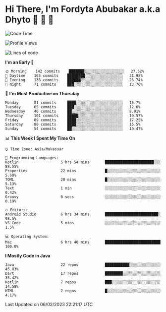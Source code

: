 # Hi There, I'm Fordyta Abubakar a.k.a Dhyto 👋 👋 👋 

<!--
**DhytoDev/dhytodev** is a ✨ _special_ ✨ repository because its `README.md` (this file) appears on your GitHub profile.

Here are some ideas to get you started:

- 🔭 I’m currently working on ...
- 🌱 I’m currently learning ...
- 👯 I’m looking to collaborate on ...
- 🤔 I’m looking for help with ...
- 💬 Ask me about ...
- 📫 How to reach me: ...
- 😄 Pronouns: ...
- ⚡ Fun fact: ...
-->

<!--START_SECTION:waka-->
![Code Time](http://img.shields.io/badge/Code%20Time-1%2C899%20hrs%2056%20mins-blue)

![Profile Views](http://img.shields.io/badge/Profile%20Views-1-blue)

![Lines of code](https://img.shields.io/badge/From%20Hello%20World%20I%27ve%20Written-135%20Thousand%20lines%20of%20code-blue)

**I'm an Early 🐤** 

```text
🌞 Morning    142 commits    ███████░░░░░░░░░░░░░░░░░░   27.52% 
🌆 Daytime    165 commits    ████████░░░░░░░░░░░░░░░░░   31.98% 
🌃 Evening    138 commits    ██████░░░░░░░░░░░░░░░░░░░   26.74% 
🌙 Night      71 commits     ███░░░░░░░░░░░░░░░░░░░░░░   13.76%

```
📅 **I'm Most Productive on Thursday** 

```text
Monday       81 commits     ████░░░░░░░░░░░░░░░░░░░░░   15.7% 
Tuesday      65 commits     ███░░░░░░░░░░░░░░░░░░░░░░   12.6% 
Wednesday    46 commits     ██░░░░░░░░░░░░░░░░░░░░░░░   8.91% 
Thursday     101 commits    █████░░░░░░░░░░░░░░░░░░░░   19.57% 
Friday       89 commits     ████░░░░░░░░░░░░░░░░░░░░░   17.25% 
Saturday     80 commits     ████░░░░░░░░░░░░░░░░░░░░░   15.5% 
Sunday       54 commits     ██░░░░░░░░░░░░░░░░░░░░░░░   10.47%

```


📊 **This Week I Spent My Time On** 

```text
⌚︎ Time Zone: Asia/Makassar

💬 Programming Languages: 
Kotlin                   5 hrs 54 mins       ██████████████████████░░░   88.55% 
Properties               22 mins             █░░░░░░░░░░░░░░░░░░░░░░░░   5.68% 
TOML                     20 mins             █░░░░░░░░░░░░░░░░░░░░░░░░   5.13% 
Text                     1 min               ░░░░░░░░░░░░░░░░░░░░░░░░░   0.42% 
Groovy                   0 secs              ░░░░░░░░░░░░░░░░░░░░░░░░░   0.19%

🔥 Editors: 
Android Studio           6 hrs 34 mins       ████████████████████████░   98.5% 
VS Code                  5 mins              ░░░░░░░░░░░░░░░░░░░░░░░░░   1.5%

💻 Operating System: 
Mac                      6 hrs 40 mins       █████████████████████████   100.0%

```

**I Mostly Code in Java** 

```text
Java                     22 repos            ███████████░░░░░░░░░░░░░░   45.83% 
Dart                     17 repos            ████████░░░░░░░░░░░░░░░░░   35.42% 
Kotlin                   7 repos             ███░░░░░░░░░░░░░░░░░░░░░░   14.58% 
HTML                     2 repos             █░░░░░░░░░░░░░░░░░░░░░░░░   4.17%

```



 Last Updated on 06/02/2023 22:21:17 UTC
<!--END_SECTION:waka-->
